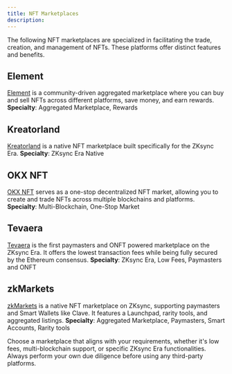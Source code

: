 ```yaml
---
title: NFT Marketplaces
description:
---
```


The following NFT marketplaces are specialized in facilitating the trade, creation, and
management of NFTs. These platforms offer distinct features and benefits.

## Element

[Element](https://element.market/) is a community-driven aggregated marketplace where you can
buy and sell NFTs across different platforms, save money, and earn rewards.
**Specialty**: Aggregated Marketplace, Rewards

## Kreatorland

[Kreatorland](https://kreatorland.com/) is a native NFT marketplace built specifically for the
ZKsync Era.
**Specialty**: ZKsync Era Native

## OKX NFT

[OKX NFT](https://www.okx.com/web3/marketplace/nft) serves as a one-stop decentralized NFT
market, allowing you to create and trade NFTs across multiple blockchains and platforms.
**Specialty**: Multi-Blockchain, One-Stop Market

## Tevaera

[Tevaera](https://market.tevaera.com/) is the first paymasters and ONFT powered marketplace on
the ZKsync Era. It offers the lowest transaction fees while being fully secured by the Ethereum consensus.
**Specialty**: ZKsync Era, Low Fees, Paymasters and ONFT

## zkMarkets

[zkMarkets](https://www.zkmarkets.com/zksync-era) is a native NFT marketplace on ZKsync,
supporting paymasters and Smart Wallets like Clave. It features a Launchpad, rarity tools,
and aggregated listings.
**Specialty**: Aggregated Marketplace, Paymasters, Smart Accounts, Rarity tools

Choose a marketplace that aligns with your requirements, whether it's low fees,
multi-blockchain support, or specific ZKsync Era functionalities. Always perform your own due
diligence before using any third-party platforms.
